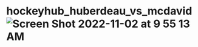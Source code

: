 # hockeyhub_huberdeau_vs_mcdavid![Screen Shot 2022-11-02 at 9 55 13 AM](https://user-images.githubusercontent.com/51329735/199510055-6229ca31-d59f-44a1-9116-f82692a646d5.png)

